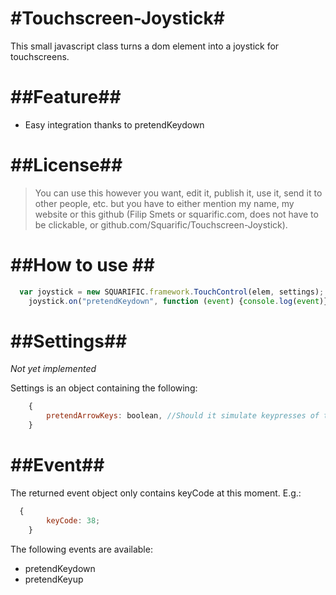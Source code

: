 #Touchscreen-Joystick#
======================

This small javascript class turns a dom element into a joystick for touchscreens.

##Feature##
===========

* Easy integration thanks to pretendKeydown

##License##
===========

> You can use this however you want, edit it, publish it, use it, send it to other people, etc. but you have to either mention my name, my website or this github (Filip Smets or squarific.com, does not have to be clickable, or github.com/Squarific/Touchscreen-Joystick).

##How to use ##
===============
```javascript
  var joystick = new SQUARIFIC.framework.TouchControl(elem, settings); //e.g. elem = document.getElementById("joystick"); settings is explained later
	joystick.on("pretendKeydown", function (event) {console.log(event)});
```

##Settings##
============

_*Not yet implemented*_

Settings is an object containing the following:
```javascript
	{
		pretendArrowKeys: boolean, //Should it simulate keypresses of the arrows, default true
	}
```

##Event##
=========

The returned event object only contains keyCode at this moment. E.g.:
```javascript
  {
		keyCode: 38;
	}
```

The following events are available:
* pretendKeydown
* pretendKeyup
